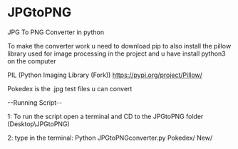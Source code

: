 # JPGtoPNG
JPG To PNG Converter in python 

To make the converter work u need to download pip to also install the pillow library used for image processing in the project and u have install python3 on the computer

PIL (Python Imaging Library (Fork)) https://pypi.org/project/Pillow/

Pokedex is the .jpg test files u can convert

--Running Script--

1: To run the script open a terminal and CD to the JPGtoPNG folder (Desktop\JPGtoPNG)

2: type in the terminal: Python JPGtoPNGconverter.py Pokedex/ New/


